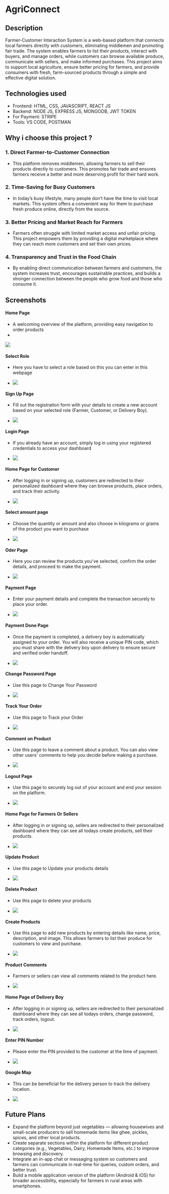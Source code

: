 # AgriConnect
## Description
Farmer-Customer Interaction System is a web-based platform that connects local farmers directly with customers, eliminating middlemen and promoting fair trade. The system enables farmers to list their products, interact with buyers, and manage orders, while customers can browse available produce, communicate with sellers, and make informed purchases. This project aims to support local agriculture, ensure better pricing for farmers, and provide consumers with fresh, farm-sourced products through a simple and effective digital solution.
## Technologies used
- Frontend: HTML, CSS, JAVASCRIPT, REACT JS
- Backend: NODE JS, EXPRESS JS, MONGODB, JWT TOKEN
- For Payment: STRIPE
- Tools: VS CODE, POSTMAN
## Why i choose this project ? 
### 1. Direct Farmer-to-Customer Connection
   - This platform removes middlemen, allowing farmers to sell their products directly to customers. This promotes fair trade and ensures farmers receive a better and more     deserving profit for their hard work.

### 2. Time-Saving for Busy Customers
   - In today’s busy lifestyle, many people don’t have the time to visit local markets. This system offers a convenient way for them to purchase fresh produce online, directly from the source.

### 3. Better Pricing and Market Reach for Farmers
   - Farmers often struggle with limited market access and unfair pricing. This project empowers them by providing a digital marketplace where they can reach more customers and set their own prices.

### 4. Transparency and Trust in the Food Chain
   - By enabling direct communication between farmers and customers, the system increases trust, encourages sustainable practices, and builds a stronger connection between the people who grow food and those who consume it.

## Screenshots
#### Home Page
   - A welcoming overview of the platform, providing easy navigation to order products
   - 
![](https://github.com/Sayanibrahmachary/Farmer-Customer-interaction-application-project/blob/main/Assets/homePage.png)

#### Select Role
   - Here you have to select a role based on this you can enter in this webpage

   - ![](https://github.com/Sayanibrahmachary/Farmer-Customer-interaction-application-project/blob/main/Assets/selectRolePage.png)
#### Sign Up Page
   - Fill out the registration form with your details to create a new account based on your selected role (Farmer, Customer, or Delivery Boy).

   - ![](https://github.com/Sayanibrahmachary/Farmer-Customer-interaction-application-project/blob/main/Assets/SignUpPage.png)
#### Login Page
   - If you already have an account, simply log in using your registered credentials to access your dashboard

   - ![](https://github.com/Sayanibrahmachary/Farmer-Customer-interaction-application-project/blob/main/Assets/LoginPage.png)
#### Home Page for Customer
   - After logging in or signing up, customers are redirected to their personalized dashboard where they can browse products, place orders, and track their activity.
     
   - ![](https://github.com/Sayanibrahmachary/Farmer-Customer-interaction-application-project/blob/main/Assets/HomePageCustomer.png)
#### Select amount page
   - Choose the quantity or amount and also choose in kilograms or grams of the product you want to purchase

   - ![](https://github.com/Sayanibrahmachary/Farmer-Customer-interaction-application-project/blob/main/Assets/SelectAmount.png)
#### Oder Page 
   - Here you can review the products you've selected, confirm the order details, and proceed to make the payment.

   - ![](https://github.com/Sayanibrahmachary/Farmer-Customer-interaction-application-project/blob/main/Assets/TodaysOrder.png)
#### Payment Page
   - Enter your payment details and complete the transaction securely to place your order.

   - ![](https://github.com/Sayanibrahmachary/Farmer-Customer-interaction-application-project/blob/main/Assets/PaymentPage.png)
#### Payment Done Page
   - Once the payment is completed, a delivery boy is automatically assigned to your order. You will also receive a unique PIN code, which you must share with the delivery boy upon delivery to ensure secure and verified order handoff.

   - ![](https://github.com/Sayanibrahmachary/Farmer-Customer-interaction-application-project/blob/main/Assets/PaymentDonePage.png)
#### Change Password Page
   -  Use this page to Change Your Password

   -  ![](https://github.com/Sayanibrahmachary/Farmer-Customer-interaction-application-project/blob/main/Assets/ChangePasswordPage.png)
#### Track Your Order
   - Use this page to Track your Order

   - ![](https://github.com/Sayanibrahmachary/Farmer-Customer-interaction-application-project/blob/main/Assets/TrackOrder.png)
#### Comment on Product
   - Use this page to leave a comment about a product. You can also view other users' comments to help you decide before making a purchase.
     
   - ![](https://github.com/Sayanibrahmachary/Farmer-Customer-interaction-application-project/blob/main/Assets/CustomerCommentsPage.png)
#### Logout Page
   - Use this page to securely log out of your account and end your session on the platform.

   - ![](https://github.com/Sayanibrahmachary/Farmer-Customer-interaction-application-project/blob/main/Assets/LogoutPage.png)
#### Home Page for Farmers Or Sellers
   - After logging in or signing up, sellers are redirected to their personalized dashboard where they can see all todays create products, sell their products.

   - ![](https://github.com/Sayanibrahmachary/Farmer-Customer-interaction-application-project/blob/main/Assets/HomePageFarmer.png)
#### Update Product
   - Use this page to Update your products details

   - ![](https://github.com/Sayanibrahmachary/Farmer-Customer-interaction-application-project/blob/main/Assets/UpdateProduct.png)
#### Delete Product
   - Use this page to delete your products

   - ![](https://github.com/Sayanibrahmachary/Farmer-Customer-interaction-application-project/blob/main/Assets/DeleteProduct.png)
#### Create Products
   - Use this page to add new products by entering details like name, price, description, and image. This allows farmers to list their produce for customers to view and purchase.

   - ![](https://github.com/Sayanibrahmachary/Farmer-Customer-interaction-application-project/blob/main/Assets/CreateProductPage.png)
#### Product Comments
   - Farmers or sellers can view all comments related to the product here.

   - ![](https://github.com/Sayanibrahmachary/Farmer-Customer-interaction-application-project/blob/main/Assets/CommentsOfAProduct.png)
#### Home Page of Delivery Boy
   - After logging in or signing up, sellers are redirected to their personalized dashboard where they can see all todays orders, change password, track orders, logout.

   - ![](https://github.com/Sayanibrahmachary/Farmer-Customer-interaction-application-project/blob/main/Assets/HomePageDeliveryBoy.png)
#### Enter PIN Number
   - Please enter the PIN provided to the customer at the time of payment.

   - ![](https://github.com/Sayanibrahmachary/Farmer-Customer-interaction-application-project/blob/main/Assets/EnterPin.png)
#### Google Map
   - This can be beneficial for the delivery person to track the delivery location.
     
   - ![](https://github.com/Sayanibrahmachary/Farmer-Customer-interaction-application-project/blob/main/Assets/GoogleMapPage.png)
## Future Plans
   - Expand the platform beyond just vegetables — allowing housewives and small-scale producers to sell homemade items like ghee, pickles, spices, and other local products.
   - Create separate sections within the platform for different product categories (e.g., Vegetables, Dairy, Homemade Items, etc.) to improve browsing and discovery.
   - Integrate an in-app chat or messaging system so customers and farmers can communicate in real-time for queries, custom orders, and better trust.
   - Build a mobile application version of the platform (Android & iOS) for broader accessibility, especially for farmers in rural areas with smartphones.
